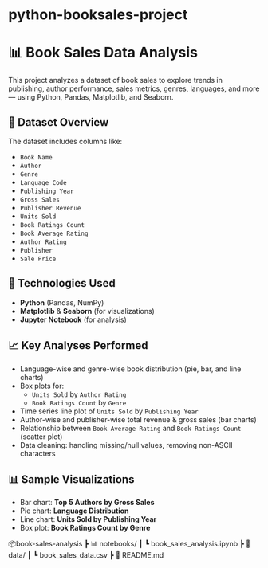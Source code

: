 # python-booksales-project
# 📊 Book Sales Data Analysis

This project analyzes a dataset of book sales to explore trends in publishing, author performance, sales metrics, genres, languages, and more — using Python, Pandas, Matplotlib, and Seaborn.

## 📂 Dataset Overview

The dataset includes columns like:

- `Book Name`
- `Author`
- `Genre`
- `Language Code`
- `Publishing Year`
- `Gross Sales`
- `Publisher Revenue`
- `Units Sold`
- `Book Ratings Count`
- `Book Average Rating`
- `Author Rating`
- `Publisher`
- `Sale Price`

## 🧰 Technologies Used

- **Python** (Pandas, NumPy)
- **Matplotlib** & **Seaborn** (for visualizations)
- **Jupyter Notebook** (for analysis)

## 📈 Key Analyses Performed

- Language-wise and genre-wise book distribution (pie, bar, and line charts)
- Box plots for:
  - `Units Sold` by `Author Rating`
  - `Book Ratings Count` by `Genre`
- Time series line plot of `Units Sold` by `Publishing Year`
- Author-wise and publisher-wise total revenue & gross sales (bar charts)
- Relationship between `Book Average Rating` and `Book Ratings Count` (scatter plot)
- Data cleaning: handling missing/null values, removing non-ASCII characters

## 📊 Sample Visualizations

- Bar chart: **Top 5 Authors by Gross Sales**
- Pie chart: **Language Distribution**
- Line chart: **Units Sold by Publishing Year**
- Box plot: **Book Ratings Count by Genre**

📦book-sales-analysis
 ┣ 📊 notebooks/
 ┃ ┗ book_sales_analysis.ipynb
 ┣ 📁 data/
 ┃ ┗ book_sales_data.csv
 ┣ 📄 README.md
